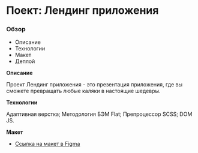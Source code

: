 # Поект: Лендинг приложения

### Обзор
* Описание
* Технологии
* Макет
* Деплой

**Описание**

Проект Лендинг приложения - это презентация приложения, где вы сможете превращать любые каляки в настоящие шедевры.

**Технологии**

Адаптивная верстка;
Методология БЭМ Flat;
Препроцессор SCSS;
DOM JS.

**Макет**

* [Ссылка на макет в Figma](https://www.figma.com/file/G3UWFlQmNtNs67751YiDH2/Month-of-Landings?node-id=6%3A1050)